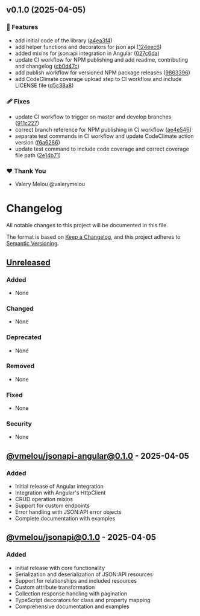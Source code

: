 ## v0.1.0 (2025-04-05)

### 🚀 Features

- add initial code of the library ([a4ea3f4](https://github.com/valerymelou/json-api/commit/a4ea3f4))
- add helper functions and decorators for json api ([124eec6](https://github.com/valerymelou/json-api/commit/124eec6))
- added mixins for json:api integration in Angular ([027c6da](https://github.com/valerymelou/json-api/commit/027c6da))
- update CI workflow for NPM publishing and add readme, contributing and changelog ([cb0d47c](https://github.com/valerymelou/json-api/commit/cb0d47c))
- add publish workflow for versioned NPM package releases ([9863396](https://github.com/valerymelou/json-api/commit/9863396))
- add CodeClimate coverage upload step to CI workflow and include LICENSE file ([d5c38a8](https://github.com/valerymelou/json-api/commit/d5c38a8))

### 🩹 Fixes

- update CI workflow to trigger on master and develop branches ([911c227](https://github.com/valerymelou/json-api/commit/911c227))
- correct branch reference for NPM publishing in CI workflow ([ae4e546](https://github.com/valerymelou/json-api/commit/ae4e546))
- separate test commands in CI workflow and update CodeClimate action version ([f6a6286](https://github.com/valerymelou/json-api/commit/f6a6286))
- update test command to include code coverage and correct coverage file path ([2e14b71](https://github.com/valerymelou/json-api/commit/2e14b71))

### ❤️ Thank You

- Valery Melou @valerymelou

# Changelog

All notable changes to this project will be documented in this file.

The format is based on [Keep a Changelog](https://keepachangelog.com/en/1.0.0/),
and this project adheres to [Semantic Versioning](https://semver.org/spec/v2.0.0.html).

## [Unreleased]

### Added

- None

### Changed

- None

### Deprecated

- None

### Removed

- None

### Fixed

- None

### Security

- None

## [@vmelou/jsonapi-angular@0.1.0] - 2025-04-05

### Added

- Initial release of Angular integration
- Integration with Angular's HttpClient
- CRUD operation mixins
- Support for custom endpoints
- Error handling with JSON:API error objects
- Complete documentation with examples

## [@vmelou/jsonapi@0.1.0] - 2025-04-05

### Added

- Initial release with core functionality
- Serialization and deserialization of JSON:API resources
- Support for relationships and included resources
- Custom attribute transformation
- Collection response handling with pagination
- TypeScript decorators for class and property mapping
- Comprehensive documentation and examples

[Unreleased]: https://github.com/vmelou/jsonapi/compare/v0.1.0...HEAD
[@vmelou/jsonapi-angular@0.1.0]: https://github.com/vmelou/jsonapi/releases/tag/jsonapi-angular-v0.1.0
[@vmelou/jsonapi@0.1.0]: https://github.com/vmelou/jsonapi/releases/tag/jsonapi-v0.1.0
